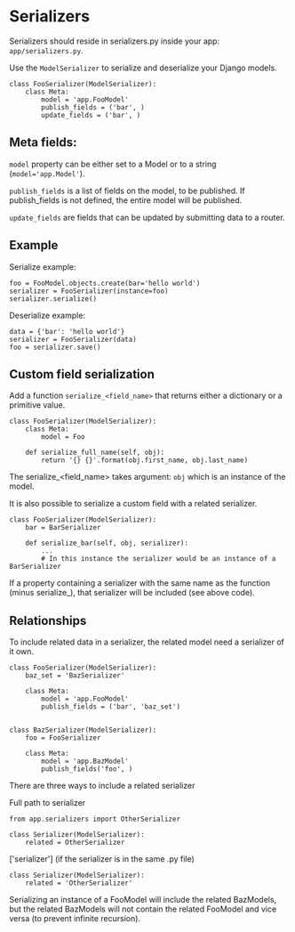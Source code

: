 # Serializers

Serializers should reside in serializers.py inside your app: ```app/serializers.py```.

Use the ```ModelSerializer``` to serialize and deserialize your Django models.

    class FooSerializer(ModelSerializer):
        class Meta:
            model = 'app.FooModel'
            publish_fields = ('bar', )
            update_fields = ('bar', )


## Meta fields:

```model``` property can be either set to a Model or to a string (```model='app.Model'```).

```publish_fields``` is a list of fields on the model, to be published. If publish_fields is not defined, the entire model will be published.

```update_fields``` are fields that can be updated by submitting data to a router.


## Example

Serialize example: 

    foo = FooModel.objects.create(bar='hello world')
    serializer = FooSerializer(instance=foo)
    serializer.serialize()

Deserialize example:

    data = {'bar': 'hello world'}
    serializer = FooSerializer(data)
    foo = serializer.save()


## Custom field serialization 

Add a function ```serialize_<field_name>``` that returns either a dictionary or a primitive value.

    class FooSerializer(ModelSerializer):
        class Meta:
            model = Foo

        def serialize_full_name(self, obj):
            return '{} {}'.format(obj.first_name, obj.last_name)
            
The serialize_<field_name> takes argument: ```obj``` which is an instance of the model.

It is also possible to serialize a custom field with a related serializer.

    class FooSerializer(ModelSerializer):
        bar = BarSerializer
        
        def serialize_bar(self, obj, serializer):
            ...
            # In this instance the serializer would be an instance of a BarSerializer

If a property containing a serializer with the same name as the function (minus serialize_), that serializer will be included (see above code).

            
## Relationships

To include related data in a serializer, the related model need a serializer of it own.

    class FooSerializer(ModelSerializer):
        baz_set = 'BazSerializer'
    
        class Meta:
            model = 'app.FooModel'
            publish_fields = ('bar', 'baz_set')


    class BazSerializer(ModelSerializer):
        foo = FooSerializer
        
        class Meta:
            model = 'app.BazModel'
            publish_fields('foo', )

There are three ways to include a related serializer

Full path to serializer 


    from app.serializers import OtherSerializer
    
    class Serializer(ModelSerializer):
        related = OtherSerializer


\['serializer'\] (if the serializer is in the same .py file)


    class Serializer(ModelSerializer):
        related = 'OtherSerializer'


Serializing an instance of a FooModel will include the related BazModels, but the related BazModels will not contain the 
related FooModel and vice versa (to prevent infinite recursion).
